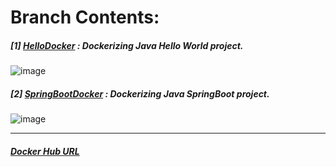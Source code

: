 # **Branch Contents:**

##### [1] [HelloDocker](https://github.com/rahulvaish/Docker-Java/tree/HelloDocker) : Dockerizing Java Hello World project.
![image](https://user-images.githubusercontent.com/689226/49727647-c2e6ce00-fc96-11e8-88e5-67820b0646c5.png)

##### [2] [SpringBootDocker](https://github.com/rahulvaish/Docker-Java/tree/SpringBootDocker) : Dockerizing Java SpringBoot project. 
![image](https://user-images.githubusercontent.com/689226/49729626-042dac80-fc9c-11e8-8ffe-39eae30ee8a8.png)

<hr>

##### [Docker Hub URL](https://hub.docker.com/u/rahulvaish/)
